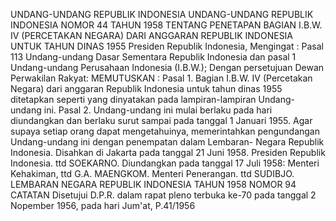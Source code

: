  UNDANG-UNDANG REPUBLIK INDONESIA UNDANG-UNDANG REPUBLIK INDONESIA NOMOR 44 TAHUN 1958 TENTANG PENETAPAN BAGIAN I.B.W. IV (PERCETAKAN NEGARA) DARI ANGGARAN REPUBLIK INDONESIA UNTUK TAHUN DINAS 1955 Presiden Republik Indonesia,
Mengingat :
 Pasal 113 Undang-undang Dasar Sementara Republik Indonesia dan pasal 1 Undang-undang Perusahaan Indonesia (I.B.W.); Dengan persetujuan Dewan Perwakilan Rakyat:
MEMUTUSKAN :
 Pasal 1. Bagian I.B.W. IV (Percetakan Negara) dari anggaran Republik Indonesia untuk tahun dinas 1955 ditetapkan seperti yang dinyatakan pada lampiran-lampiran Undang-undang ini. Pasal 2. Undang-undang ini mulai berlaku pada hari diundangkan dan berlaku surut sampai pada tanggal 1 Januari 1955. Agar supaya setiap orang dapat mengetahuinya, memerintahkan pengundangan Undang-undang ini dengan penempatan dalam Lembaran- Negara Republik Indonesia. Disahkan di Jakarta pada tanggal 21 Juni 1958. Presiden Republik Indonesia. ttd SOEKARNO. Diundangkan pada tanggal 17 Juli 1958: Menteri Kehakiman, ttd G.A. MAENGKOM. Menteri Penerangan. ttd SUDIBJO. LEMBARAN NEGARA REPUBLIK INDONESIA TAHUN 1958 NOMOR 94 CATATAN Disetujui D.P.R. dalam rapat pleno terbuka ke-70 pada tanggal 2 Nopember 1956, pada hari Jum'at, P.41/1956